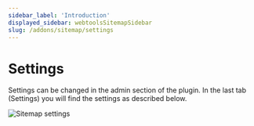 ```yaml
---
sidebar_label: 'Introduction'
displayed_sidebar: webtoolsSitemapSidebar
slug: /addons/sitemap/settings
---
```


# Settings
Settings can be changed in the admin section of the plugin. In the last tab (Settings) you will find the settings as described below.

<img src="/webtools/img/assets/addons/sitemap/settings.png" alt="Sitemap settings" />
